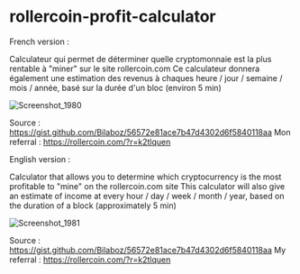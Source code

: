# rollercoin-profit-calculator

French version :

Calculateur qui permet de déterminer quelle cryptomonnaie est la plus rentable à "miner" sur le site rollercoin.com
Ce calculateur donnera également une estimation des revenus à chaques heure / jour / semaine / mois / année, basé sur la durée d'un bloc (environ 5 min)

![Screenshot_1980](https://user-images.githubusercontent.com/60564904/110414785-e4f77280-8090-11eb-8764-750a19ba7e2e.png)

Source : https://gist.github.com/Bilaboz/56572e81ace7b47d4302d6f5840118aa
Mon referral : https://rollercoin.com/?r=k2tlquen


English version :

Calculator that allows you to determine which cryptocurrency is the most profitable to "mine" on the rollercoin.com site
This calculator will also give an estimate of income at every hour / day / week / month / year, based on the duration of a block (approximately 5 min)

![Screenshot_1981](https://user-images.githubusercontent.com/60564904/110415728-ac589880-8092-11eb-99d4-4f2851e12f4a.png)

Source : https://gist.github.com/Bilaboz/56572e81ace7b47d4302d6f5840118aa
My referral : https://rollercoin.com/?r=k2tlquen
